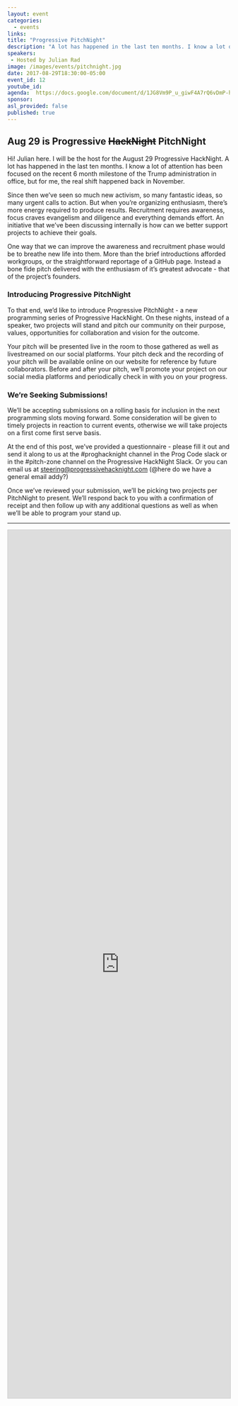 ```yaml
---
layout: event
categories:
  - events
links:
title: "Progressive PitchNight"
description: "A lot has happened in the last ten months. I know a lot of attention has been focused on the recent 6 month milestone of the Trump administration in office, but for me, the real shift happened back in November. "
speakers:
 - Hosted by Julian Rad
image: /images/events/pitchnight.jpg
date: 2017-08-29T18:30:00-05:00
event_id: 12
youtube_id:
agenda:  https://docs.google.com/document/d/1JG8Vm9P_u_giwF4A7rQ6vDmP-hYSzvEtKS7AA2uKp0Q/edit#
sponsor:
asl_provided: false
published: true
---
```


## Aug 29 is Progressive ~~HackNight~~ PitchNight

Hi! Julian here. I will be the host for the August 29 Progressive HackNight. A lot has happened in the last ten months. I know a lot of attention has been focused on the recent 6 month milestone of the Trump administration in office, but for me, the real shift happened back in November.

Since then we’ve seen so much new activism, so many fantastic ideas, so many urgent calls to action. But when you’re organizing enthusiasm, there’s more energy required to produce results. Recruitment requires awareness, focus craves evangelism and diligence and everything demands effort. An initiative that we’ve been discussing internally is how can we better support projects to achieve their goals.

One way that we can improve the awareness and recruitment phase would be to breathe new life into them. More than the brief introductions afforded workgroups, or the straightforward reportage of a GitHub page. Instead a bone fide pitch delivered with the enthusiasm of it’s greatest advocate - that of the project’s founders.

### Introducing Progressive PitchNight

To that end, we’d like to introduce Progressive PitchNight - a new programming series of Progressive HackNight. On these nights, instead of a speaker, two projects will stand and pitch our community on their purpose, values, opportunities for collaboration and vision for the outcome.

Your pitch will be presented live in the room to those gathered as well as livestreamed on our social platforms. Your pitch deck and the recording of your pitch will be available online on our website for reference by future collaborators. Before and after your pitch, we’ll promote your project on our social media platforms and periodically check in with you on your progress.

### We’re Seeking Submissions!

We’ll be accepting submissions on a rolling basis for inclusion in the next programming slots moving forward. Some consideration will be given to timely projects in reaction to current events, otherwise we will take projects on a first come first serve basis.

At the end of this post, we’ve provided a questionnaire - please fill it out and send it along to us at the #proghacknight channel in the Prog Code slack or in the  #pitch-zone channel on the Progressive HackNight Slack. Or you can email us at steering@progressivehacknight.com (@here do we have a general email addy?)

Once we’ve reviewed your submission, we’ll be picking two projects per PitchNight to present. We’ll respond back to you with a  confirmation of receipt and then follow up with any additional questions as well as when we’ll be able to program your stand up.


<hr/>

<script src="https://static.airtable.com/js/embed/embed_snippet_v1.js"></script><iframe class="airtable-embed airtable-dynamic-height" src="https://airtable.com/embed/shrqfzxfBpxgQZTfD?backgroundColor=purple" frameborder="0" onmousewheel="" width="100%" height="1960" style="background: transparent; border: 1px solid #ccc;"></iframe>
